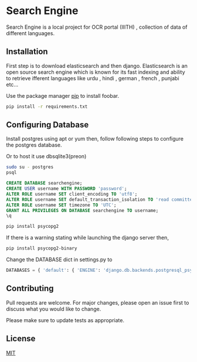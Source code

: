 # Search Engine

Search Engine is a local project for OCR portal (IIITH) , collection of data of different languages.

## Installation


First step is to download elasticsearch and then django.
Elasticsearch is an open source search engine which is known for its fast indexing and ability to retrieve ifferent languages like urdu , hindi , german , french , punjabi etc...

Use the package manager [pip](https://pip.pypa.io/en/stable/) to install foobar.

```bash
pip install -r requirements.txt
```

## Configuring Database

Install postgres using apt or yum
then, follow following steps to configure the postgres database.

Or to host it use dbsqlite3(preon)

```bash
sudo su - postgres
psql
```

```sql
CREATE DATABASE searchengine;
CREATE USER username WITH PASSWORD 'password';
ALTER ROLE username SET client_encoding TO 'utf8';
ALTER ROLE username SET default_transaction_isolation TO 'read committed';
ALTER ROLE username SET timezone TO 'UTC';
GRANT ALL PRIVILEGES ON DATABASE searchengine TO username;
\q
```

```bash
pip install psycopg2
```

If there is a warning stating while launching the django server then,

```bash
pip install psycopg2-binary
```

Change the DATABASE dict in settings.py to
```python
DATABASES = { 'default': { 'ENGINE': 'django.db.backends.postgresql_psycopg2', 'NAME': 'searchengine', 'USER': 'username', 'PASSWORD': 'password', 'HOST': 'localhost', 'PORT': '', } }
```

## Contributing
Pull requests are welcome. For major changes, please open an issue first to discuss what you would like to change.

Please make sure to update tests as appropriate.

## License
[MIT](https://choosealicense.com/licenses/mit/)
